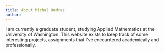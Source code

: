 ```yaml
---
title: About Michal Ondras
author: 
---
```


I am currently a graduate student, studying Applied Mathematics at the University of Washington.  This website exists to keep track of some interesting projects, assignments that I've encountered academically and professionally.  
